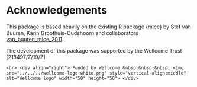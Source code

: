 # Acknowledgements

This package is based heavily on the existing R package {mice} by Stef van Buuren, Karin Groothuis-Oudshoorn and collaborators [van_buuren_mice_2011](@cite).

The development of this package was supported by the Wellcome Trust \[218497/Z/19/Z\].

```@raw html
<br> <div align="right"> Funded by Wellcome &nbsp;&nbsp;&nbsp; <img src="../../../wellcome-logo-white.png" style="vertical-align:middle" alt="Wellcome logo" width="50" height="50"> </div>
```